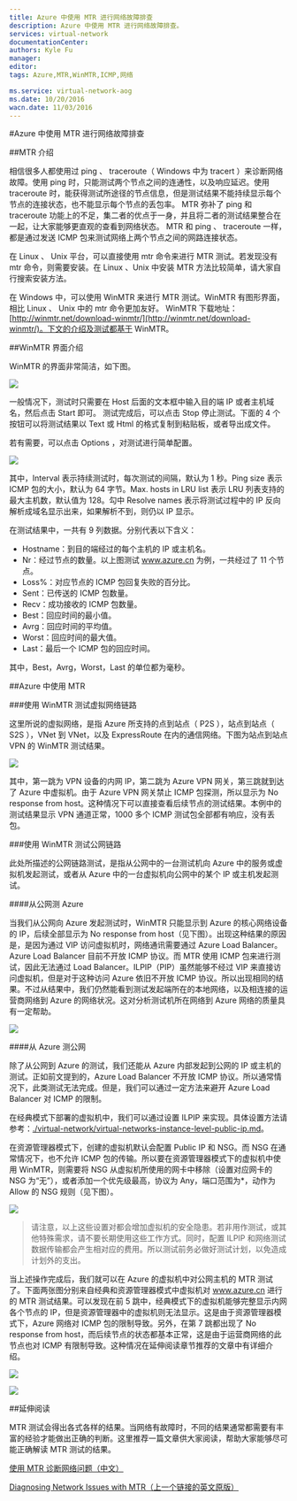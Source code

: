 ```yaml
---
title: Azure 中使用 MTR 进行网络故障排查
description: Azure 中使用 MTR 进行网络故障排查。
services: virtual-network
documentationCenter: 
authors: Kyle Fu
manager: 
editor: 
tags: Azure,MTR,WinMTR,ICMP,网络

ms.service: virtual-network-aog
ms.date: 10/20/2016
wacn.date: 11/03/2016
---
```


#Azure 中使用 MTR 进行网络故障排查

##MTR 介绍

相信很多人都使用过 ping 、 traceroute（ Windows 中为 tracert ）来诊断网络故障。使用 ping 时，只能测试两个节点之间的连通性，以及响应延迟。使用 traceroute 时，能获得测试所途径的节点信息，但是测试结果不能持续显示每个节点的连接状态，也不能显示每个节点的丢包率。 MTR 弥补了 ping 和 traceroute 功能上的不足，集二者的优点于一身，并且将二者的测试结果整合在一起，让大家能够更直观的查看到网络状态。 MTR 和 ping 、 traceroute 一样，都是通过发送 ICMP 包来测试网络上两个节点之间的网路连接状态。

在 Linux 、 Unix 平台，可以直接使用 mtr 命令来进行 MTR 测试。若发现没有 mtr 命令，则需要安装。在 Linux 、Unix 中安装 MTR 方法比较简单，请大家自行搜索安装方法。 

在 Windows 中，可以使用 WinMTR 来进行 MTR 测试。WinMTR 有图形界面，相比 Linux 、 Unix 中的 mtr 命令更加友好。 WinMTR 下载地址：[http://winmtr.net/download-winmtr/](http://winmtr.net/download-winmtr/)。下文的介绍及测试都基于 WinMTR。

##WinMTR 界面介绍

WinMTR 的界面非常简洁，如下图。

![](./media/aog-virtual-network-troubleshoot-mtr/winmtr-overview.png)

一般情况下，测试时只需要在 Host 后面的文本框中输入目的端 IP 或者主机域名，然后点击 Start 即可。 测试完成后，可以点击 Stop 停止测试。下面的 4 个按钮可以将测试结果以 Text 或 Html 的格式复制到粘贴板，或者导出成文件。

若有需要，可以点击 Options ，对测试进行简单配置。

![](./media/aog-virtual-network-troubleshoot-mtr/options.png)

其中，Interval 表示持续测试时，每次测试的间隔，默认为 1 秒。Ping size 表示 ICMP 包的大小，默认为 64 字节。Max. hosts in LRU list 表示 LRU 列表支持的最大主机数，默认值为 128。勾中 Resolve names 表示将测试过程中的 IP 反向解析成域名显示出来，如果解析不到，则仍以 IP 显示。

在测试结果中，一共有 9 列数据。分别代表以下含义：

- Hostname：到目的端经过的每个主机的 IP 或主机名。
- Nr：经过节点的数量。以上图测试 www.azure.cn 为例，一共经过了 11 个节点。
- Loss%：对应节点的 ICMP 包回复失败的百分比。
- Sent：已传送的 ICMP 包数量。
- Recv：成功接收的 ICMP 包数量。
- Best：回应时间的最小值。
- Avrg：回应时间的平均值。
- Worst：回应时间的最大值。
- Last：最后一个 ICMP 包的回应时间。

其中，Best，Avrg，Worst，Last 的单位都为毫秒。

##Azure 中使用 MTR

###使用 WinMTR 测试虚拟网络链路 

这里所说的虚拟网络，是指 Azure 所支持的点到站点（ P2S ），站点到站点（ S2S ），VNet 到 VNet，以及 ExpressRoute 在内的通信网络。下图为站点到站点 VPN 的 WinMTR 测试结果。

![](./media/aog-virtual-network-troubleshoot-mtr/result-s2s.png)

其中，第一跳为 VPN 设备的内网 IP，第二跳为 Azure VPN 网关，第三跳就到达了 Azure 中虚拟机。由于 Azure VPN 网关禁止 ICMP 包探测，所以显示为 No response from host。这种情况下可以直接查看后续节点的测试结果。本例中的测试结果显示 VPN 通道正常，1000 多个 ICMP 测试包全部都有响应，没有丢包。

###使用 WinMTR 测试公网链路

此处所描述的公网链路测试，是指从公网中的一台测试机向 Azure 中的服务或虚拟机发起测试，或者从 Azure 中的一台虚拟机向公网中的某个 IP 或主机发起测试。

####从公网测 Azure

当我们从公网向 Azure 发起测试时，WinMTR 只能显示到 Azure 的核心网络设备的 IP，后续全部显示为 No response from host（见下图）。出现这种结果的原因是，是因为通过 VIP 访问虚拟机时，网络通讯需要通过 Azure Load Balancer。Azure Load Balancer 目前不开放 ICMP 协议。而 MTR 使用 ICMP 包来进行测试，因此无法通过 Load Balancer。ILPIP（PIP）虽然能够不经过 VIP 来直接访问虚拟机，但是对于这种访问 Azure 依旧不开放 ICMP 协议。所以出现相同的结果。不过从结果中，我们仍然能看到测试发起端所在的本地网络，以及相连接的运营商网络到 Azure 的网络状况。这对分析测试机所在网络到 Azure 网络的质量具有一定帮助。

![](./media/aog-virtual-network-troubleshoot-mtr/test-host.png)

####从 Azure 测公网

除了从公网到 Azure 的测试，我们还能从 Azure 内部发起到公网的 IP 或主机的测试。正如前文提到的，Azure Load Balancer 不开放 ICMP 协议。所以通常情况下，此类测试无法完成。但是，我们可以通过一定方法来避开 Azure Load Balancer 对 ICMP 的限制。

在经典模式下部署的虚拟机中，我们可以通过设置 ILPIP 来实现。具体设置方法请参考：[./virtual-network/virtual-networks-instance-level-public-ip.md](./virtual-network/virtual-networks-instance-level-public-ip.md)。

在资源管理器模式下，创建的虚拟机默认会配置 Public IP 和 NSG。而 NSG 在通常情况下，也不允许 ICMP 包的传输。所以要在资源管理器模式下的虚拟机中使用 WinMTR，则需要将 NSG 从虚拟机所使用的网卡中移除（设置对应网卡的 NSG 为“无”），或者添加一个优先级最高，协议为 Any，端口范围为*，动作为 Allow 的 NSG 规则（见下图）。

![](./media/aog-virtual-network-troubleshoot-mtr/portal-allow.png)

>请注意，以上这些设置对都会增加虚拟机的安全隐患。若非用作测试，或其他特殊需求，请不要长期使用这些工作方式。同时，配置 ILPIP 和网络测试数据传输都会产生相对应的费用。所以测试前务必做好测试计划，以免造成计划外的支出。

当上述操作完成后，我们就可以在 Azure 的虚拟机中对公网主机的 MTR 测试了。下面两张图分别来自经典和资源管理器模式中虚拟机对 www.azure.cn 进行的 MTR 测试结果。可以发现在前 5 跳中，经典模式下的虚拟机能够完整显示内网各个节点的 IP，但是资源管理器中的虚拟机则无法显示。这是由于资源管理器模式下，Azure 网络对 ICMP 包的限制导致。另外，在第 7 跳都出现了 No response from host，而后续节点的状态都基本正常，这是由于运营商网络的此节点也对 ICMP 有限制导致。这种情况在延伸阅读章节推荐的文章中有详细介绍。

![](./media/aog-virtual-network-troubleshoot-mtr/host-azure-test.png)

![](./media/aog-virtual-network-troubleshoot-mtr/host-azure-test-page2.png)

##延伸阅读

MTR 测试会得出各式各样的结果。当网络有故障时，不同的结果通常都需要有丰富的经验才能做出正确的判断。这里推荐一篇文章供大家阅读，帮助大家能够尽可能正确解读 MTR 测试的结果。

[使用 MTR 诊断网络问题（中文）](http://www.tuicool.com/articles/emINv2v)

[Diagnosing Network Issues with MTR（上一个链接的英文原版）](https://www.linode.com/docs/networking/diagnostics/diagnosing-network-issues-with-mtr/)


